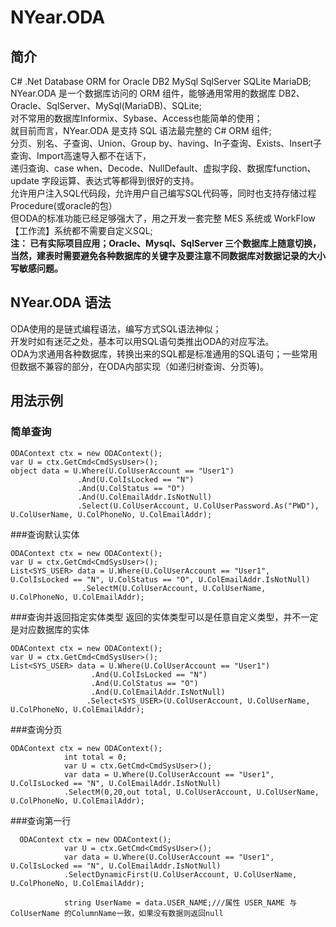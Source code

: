 # NYear.ODA
## 简介
C# .Net Database ORM for Oracle DB2 MySql SqlServer SQLite MariaDB;<br/>
NYear.ODA 是一个数据库访问的 ORM 组件，能够通用常用的数据库 DB2、Oracle、SqlServer、MySql(MariaDB)、SQLite;<br/>
对不常用的数据库Informix、Sybase、Access也能简单的使用；<br/>
就目前而言，NYear.ODA 是支持 SQL 语法最完整的 C# ORM 组件; <br/>
分页、别名、子查询、Union、Group by、having、In子查询、Exists、Insert子查询、Import高速导入都不在话下，<br/>
递归查询、case when、Decode、NullDefault、虚拟字段、数据库function、update 字段运算、表达式等都得到很好的支持。<br/>
允许用户注入SQL代码段，允许用户自己编写SQL代码等，同时也支持存储过程Procedure(或oracle的包）<br/>
但ODA的标准功能已经足够强大了，用之开发一套完整 MES 系统或 WorkFlow【工作流】系统都不需要自定义SQL;<br/>
**注： 已有实际项目应用；Oracle、Mysql、SqlServer 三个数据库上随意切换，**<br/>
**当然，建表时需要避免各种数据库的关键字及要注意不同数据库对数据记录的大小写敏感问题。**<br/>

## NYear.ODA 语法
ODA使用的是链式编程语法，编写方式SQL语法神似；<br/>
开发时如有迷茫之处，基本可以用SQL语句类推出ODA的对应写法。<br/>
ODA为求通用各种数据库，转换出来的SQL都是标准通用的SQL语句；一些常用但数据不兼容的部分，在ODA内部实现（如递归树查询、分页等)。 <br/>

## 用法示例
### 简单查询
```
ODAContext ctx = new ODAContext();
var U = ctx.GetCmd<CmdSysUser>();
object data = U.Where(U.ColUserAccount == "User1")
               .And(U.ColIsLocked == "N")
               .And(U.ColStatus == "O")
               .And(U.ColEmailAddr.IsNotNull)  
               .Select(U.ColUserAccount, U.ColUserPassword.As("PWD"), U.ColUserName, U.ColPhoneNo, U.ColEmailAddr); 
```
###查询默认实体

```
ODAContext ctx = new ODAContext();
var U = ctx.GetCmd<CmdSysUser>();
List<SYS_USER> data = U.Where(U.ColUserAccount == "User1", U.ColIsLocked == "N", U.ColStatus == "O", U.ColEmailAddr.IsNotNull)
                .SelectM(U.ColUserAccount, U.ColUserName, U.ColPhoneNo, U.ColEmailAddr);
```
###查询并返回指定实体类型
返回的实体类型可以是任意自定义类型，并不一定是对应数据库的实体
```
ODAContext ctx = new ODAContext();
var U = ctx.GetCmd<CmdSysUser>();
List<SYS_USER> data = U.Where(U.ColUserAccount == "User1")
                  .And(U.ColIsLocked == "N")
                  .And(U.ColStatus == "O")
                  .And(U.ColEmailAddr.IsNotNull)
                 .Select<SYS_USER>(U.ColUserAccount, U.ColUserName, U.ColPhoneNo, U.ColEmailAddr);
```
###查询分页
```
ODAContext ctx = new ODAContext(); 
            int total = 0; 
            var U = ctx.GetCmd<CmdSysUser>();
            var data = U.Where(U.ColUserAccount == "User1", U.ColIsLocked == "N", U.ColEmailAddr.IsNotNull)
            .SelectM(0,20,out total, U.ColUserAccount, U.ColUserName, U.ColPhoneNo, U.ColEmailAddr); 
```
###查询第一行
```
  ODAContext ctx = new ODAContext(); 
            var U = ctx.GetCmd<CmdSysUser>();
            var data = U.Where(U.ColUserAccount == "User1", U.ColIsLocked == "N", U.ColEmailAddr.IsNotNull)
            .SelectDynamicFirst(U.ColUserAccount, U.ColUserName, U.ColPhoneNo, U.ColEmailAddr);

            string UserName = data.USER_NAME;///属性 USER_NAME 与 ColUserName 的ColumnName一致，如果没有数据则返回null
 ```



